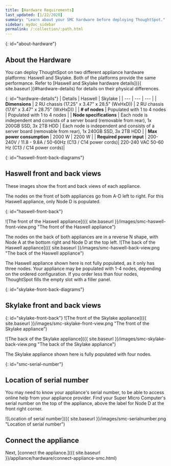 ```yaml
---
title: [Hardware Requirements]
last_updated: [1/22/2020]
summary: "Learn about your SMC hardware before deploying ThoughtSpot."
sidebar: mydoc_sidebar
permalink: /:collection/:path.html
---
```

{: id="about-hardware"}
## About the Hardware
You can deploy ThoughtSpot on two different appliance hardware platforms: Haswell and Skylake. Both of the platforms provide the same performance. Refer to [Haswell and Skylake hardware details]({{ site.baseurl }}#hardware-details) for details on their physical differences.

{: id="hardware-details"}
| Details | Haswell | Skylake |
| --- | --- | --- |
| <strong>Dimensions</strong> | 2 RU chassis (17.25" x 3.47" x 28.5" (WxHxD)) | 2 RU chassis (17.6" x 3.47" x 28.75" (WxHxD)) |
| <strong># of nodes</strong> | Populated with 1 to 4 nodes | Populated with 1 to 4 nodes |
| <strong>Node specifications</strong> | Each node is independent and consists of a server board (removable from rear), 1x 200GB SSD, 3x 2TB HDD | Each node is independent and consists of a server board (removable from rear), 1x 240GB SSD, 3x 2TB HDD |
| <strong>Max power consumption</strong> | 2000 W | 2200 W |
| <strong>Required power input</strong> | 200-240V / 11.8 - 9.8A / 50-60Hz (C13 / C14 power cords)| 220-240 VAC  50-60 Hz (C13 / C14 power cords)|

{: id="haswell-front-back-diagrams"}
## Haswell front and back views
These images show the front and back views of each appliance.

The nodes on the front of both appliances go from A-D left to right. For this Haswell appliance, only Node D is populated.

{: id="haswell-front-back"}

![The front of the Haswell appliance]({{ site.baseurl }}/images/smc-haswell-front-view.png "The front of the Haswell appliance")
<!--{% include image.html file="smc-haswell-front-view.png" title="The front of the Haswell appliance" alt="The front of the Haswell appliance" caption="Haswell front view" %}-->

The nodes on the back of both appliances are in a reverse N shape, with Node A at the bottom right and Node D at the top left.
![The back of the Haswell appliance]({{ site.baseurl }}/images/smc-haswell-back-view.png "The back of the Haswell appliance")
<!--{% include image.html file="smc-haswell-back-view.png" title="The back of the Haswell appliance" alt="The back of the Haswell appliance" caption="Haswell back view" %}-->

The Haswell appliance shown here is not fully populated, as it only has three nodes. Your appliance may be populated with 1-4 nodes, depending on the ordered configuration. If you order less than four nodes, ThoughtSpot fills the empty slot with a filler panel.

{: id="skylake-front-back-diagrams"}
## Skylake front and back views

{: id="skylake-front-back"}
![The front of the Skylake appliance]({{ site.baseurl }}/images/smc-skylake-front-view.png "The front of the Skylake appliance")
<!--{% include image.html file="smc-skylake-front-view.png" title="The front of the Skylake appliance" alt="The front of the Skylake appliance" caption="Skylake front view" %}-->

![The back of the Skylake appliance]({{ site.baseurl }}/images/smc-skylake-back-view.png "The back of the Skylake appliance")
<!--{% include image.html file="smc-skylake-back-view.png" title="The back of the Skylake appliance" alt="The back of the Skylake appliance" caption="Skylake back view" %}-->

The Skylake appliance shown here is fully populated with four nodes.

{: id="smc-serial-number"}
## Location of serial number
You may need to know your appliance's serial number, to be able to access online help from your appliance provider. Find your Super Micro Computer's serial number on the top of the appliance, above the label for Node D at the front right corner.

![Location of serial number]({{ site.baseurl }}/images/smc-serialnumber.png "Location of serial number")
<!--{% include image.html file="smc-serialnumber.png" title="Location of serial number" alt="Find your SMC appliance's serial number, model, and part number on the top of the appliance, above the label for Node D at the front right corner." caption="Location of serial number" %}-->

## Connect the appliance
Next, [connect the appliance.]({{ site.baseurl }}/appliance/hardware/connect-appliance-smc.html)
